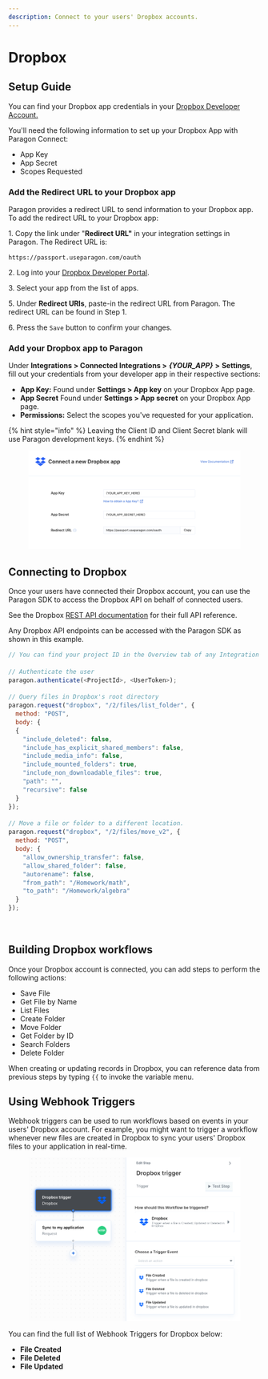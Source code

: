 ```yaml
---
description: Connect to your users' Dropbox accounts.
---
```


# Dropbox

## Setup Guide

You can find your Dropbox app credentials in your [Dropbox Developer Account.](https://www.dropbox.com/developers/documentation/http/documentation)

You'll need the following information to set up your Dropbox App with Paragon Connect:

* App Key
* App Secret
* Scopes Requested

### Add the Redirect URL to your Dropbox app

Paragon provides a redirect URL to send information to your Dropbox app. To add the redirect URL to your Dropbox app:

1\. Copy the link under "**Redirect URL"** in your integration settings in Paragon. The Redirect URL is:

```
https://passport.useparagon.com/oauth
```

2\. Log into your [Dropbox Developer Portal](https://www.dropbox.com/developers/).

3\. Select your app from the list of apps.

5\. Under **Redirect URIs**, paste-in the redirect URL from Paragon. The redirect URL can be found in Step 1.

6\. Press the `Save` button to confirm your changes.

### Add your Dropbox app to Paragon

Under **Integrations > Connected Integrations >** _**{YOUR\_APP}**_ **>** **Settings**, fill out your credentials from your developer app in their respective sections:

* **App Key:** Found under **Settings > App key** on your Dropbox App page.
* **App Secret** Found under **Settings > App secret** on your Dropbox App page.
* **Permissions:** Select the scopes you've requested for your application.

{% hint style="info" %}
Leaving the Client ID and Client Secret blank will use Paragon development keys.
{% endhint %}

<figure><img src="../../.gitbook/assets/Connecting your Dropbox app to Paragon Connect.png" alt=""><figcaption></figcaption></figure>

## Connecting to Dropbox

Once your users have connected their Dropbox account, you can use the Paragon SDK to access the Dropbox API on behalf of connected users.

See the Dropbox [REST API documentation](https://www.dropbox.com/developers/documentation/http/documentation) for their full API reference.

Any Dropbox API endpoints can be accessed with the Paragon SDK as shown in this example.

```javascript
// You can find your project ID in the Overview tab of any Integration

// Authenticate the user
paragon.authenticate(<ProjectId>, <UserToken>);
            
// Query files in Dropbox's root directory
paragon.request("dropbox", "/2/files/list_folder", {
  method: "POST",
  body: {
  {
    "include_deleted": false,
    "include_has_explicit_shared_members": false,
    "include_media_info": false,
    "include_mounted_folders": true,
    "include_non_downloadable_files": true,
    "path": "",
    "recursive": false
  }
});

// Move a file or folder to a different location.
paragon.request("dropbox", "/2/files/move_v2", {
  method: "POST",
  body: {
    "allow_ownership_transfer": false,
    "allow_shared_folder": false,
    "autorename": false,
    "from_path": "/Homework/math",
    "to_path": "/Homework/algebra"
  }
});

  
```

## Building Dropbox workflows

Once your Dropbox account is connected, you can add steps to perform the following actions:

* Save File
* Get File by Name
* List Files
* Create Folder
* Move Folder
* Get Folder by ID
* Search Folders
* Delete Folder

When creating or updating records in Dropbox, you can reference data from previous steps by typing `{{` to invoke the variable menu.

## Using Webhook Triggers

Webhook triggers can be used to run workflows based on events in your users' Dropbox account. For example, you might want to trigger a workflow whenever new files are created in Dropbox to sync your users' Dropbox files to your application in real-time.

<figure><img src="../../.gitbook/assets/Dropbox Webhook Triggers in Paragon Connect.png" alt=""><figcaption></figcaption></figure>

You can find the full list of Webhook Triggers for Dropbox below:

* **File Created**
* **File Deleted**
* **File Updated**
